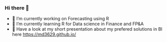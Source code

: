 ### Hi there 👋


- 🔭 I’m currently working on Forecasting using R
- 🌱 I’m currently learning R for Data science in Finance and FP&A
- 👯 Have a look at my short presentation about my prefered solutions in BI here https://md3629.github.io/

